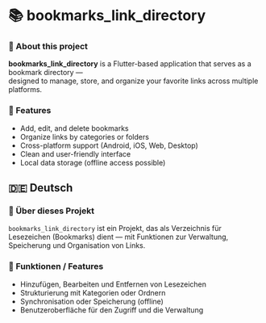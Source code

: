 # 📚 bookmarks_link_directory

### 📘 About this project
**bookmarks_link_directory** is a Flutter-based application that serves as a bookmark directory —  
designed to manage, store, and organize your favorite links across multiple platforms.

### 🧩 Features
- Add, edit, and delete bookmarks  
- Organize links by categories or folders  
- Cross-platform support (Android, iOS, Web, Desktop)  
- Clean and user-friendly interface  
- Local data storage (offline access possible) 
## 🇩🇪 Deutsch

### 📘 Über dieses Projekt  
`bookmarks_link_directory` ist ein Projekt, das als Verzeichnis für Lesezeichen (Bookmarks) dient — mit Funktionen zur Verwaltung, Speicherung und Organisation von Links.  

### 🧩 Funktionen / Features  
- Hinzufügen, Bearbeiten und Entfernen von Lesezeichen  
- Strukturierung mit Kategorien oder Ordnern  
- Synchronisation oder Speicherung (offline)  
- Benutzeroberfläche für den Zugriff und die Verwaltung  
